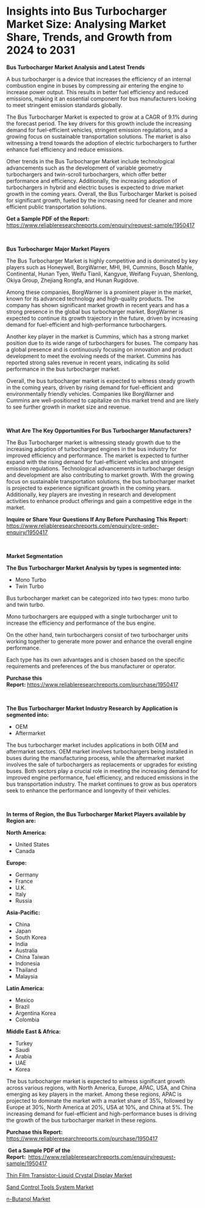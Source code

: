 <p><h1>Insights into Bus Turbocharger Market Size: Analysing Market Share, Trends, and Growth from 2024 to 2031</h1></p><p><strong>Bus Turbocharger Market Analysis and Latest Trends</strong></p>
<p><p>A bus turbocharger is a device that increases the efficiency of an internal combustion engine in buses by compressing air entering the engine to increase power output. This results in better fuel efficiency and reduced emissions, making it an essential component for bus manufacturers looking to meet stringent emission standards globally.</p><p>The Bus Turbocharger Market is expected to grow at a CAGR of 9.1% during the forecast period. The key drivers for this growth include the increasing demand for fuel-efficient vehicles, stringent emission regulations, and a growing focus on sustainable transportation solutions. The market is also witnessing a trend towards the adoption of electric turbochargers to further enhance fuel efficiency and reduce emissions.</p><p>Other trends in the Bus Turbocharger Market include technological advancements such as the development of variable geometry turbochargers and twin-scroll turbochargers, which offer better performance and efficiency. Additionally, the increasing adoption of turbochargers in hybrid and electric buses is expected to drive market growth in the coming years. Overall, the Bus Turbocharger Market is poised for significant growth, fueled by the increasing need for cleaner and more efficient public transportation solutions.</p></p>
<p><strong>Get a Sample PDF of the Report:&nbsp;</strong> <a href="https://www.reliableresearchreports.com/enquiry/request-sample/1950417">https://www.reliableresearchreports.com/enquiry/request-sample/1950417</a></p>
<p>&nbsp;</p>
<p><strong>Bus Turbocharger Major Market Players</strong></p>
<p><p>The Bus Turbocharger Market is highly competitive and is dominated by key players such as Honeywell, BorgWarner, MHI, IHI, Cummins, Bosch Mahle, Continental, Hunan Tyen, Weifu Tianli, Kangyue, Weifang Fuyuan, Shenlong, Okiya Group, Zhejiang Rongfa, and Hunan Rugidove.</p><p>Among these companies, BorgWarner is a prominent player in the market, known for its advanced technology and high-quality products. The company has shown significant market growth in recent years and has a strong presence in the global bus turbocharger market. BorgWarner is expected to continue its growth trajectory in the future, driven by increasing demand for fuel-efficient and high-performance turbochargers.</p><p>Another key player in the market is Cummins, which has a strong market position due to its wide range of turbochargers for buses. The company has a global presence and is continuously focusing on innovation and product development to meet the evolving needs of the market. Cummins has reported strong sales revenue in recent years, indicating its solid performance in the bus turbocharger market.</p><p>Overall, the bus turbocharger market is expected to witness steady growth in the coming years, driven by rising demand for fuel-efficient and environmentally friendly vehicles. Companies like BorgWarner and Cummins are well-positioned to capitalize on this market trend and are likely to see further growth in market size and revenue.</p></p>
<p>&nbsp;</p>
<p><strong>What Are The Key Opportunities For Bus Turbocharger Manufacturers?</strong></p>
<p><p>The Bus Turbocharger market is witnessing steady growth due to the increasing adoption of turbocharged engines in the bus industry for improved efficiency and performance. The market is expected to further expand with the rising demand for fuel-efficient vehicles and stringent emission regulations. Technological advancements in turbocharger design and development are also contributing to market growth. With the growing focus on sustainable transportation solutions, the bus turbocharger market is projected to experience significant growth in the coming years. Additionally, key players are investing in research and development activities to enhance product offerings and gain a competitive edge in the market.</p></p>
<p><strong>Inquire or Share Your Questions If Any Before Purchasing This Report:</strong> <a href="https://www.reliableresearchreports.com/enquiry/pre-order-enquiry/1950417">https://www.reliableresearchreports.com/enquiry/pre-order-enquiry/1950417</a></p>
<p>&nbsp;</p>
<p><strong>Market Segmentation</strong></p>
<p><strong>The Bus Turbocharger Market Analysis by types is segmented into:</strong></p>
<p><ul><li>Mono Turbo</li><li>Twin Turbo</li></ul></p>
<p><p>Bus turbocharger market can be categorized into two types: mono turbo and twin turbo. </p><p>Mono turbochargers are equipped with a single turbocharger unit to increase the efficiency and performance of the bus engine. </p><p>On the other hand, twin turbochargers consist of two turbocharger units working together to generate more power and enhance the overall engine performance. </p><p>Each type has its own advantages and is chosen based on the specific requirements and preferences of the bus manufacturer or operator.</p></p>
<p><strong>Purchase this Report:&nbsp;</strong><a href="https://www.reliableresearchreports.com/purchase/1950417">https://www.reliableresearchreports.com/purchase/1950417</a></p>
<p>&nbsp;</p>
<p><strong>The Bus Turbocharger Market Industry Research by Application is segmented into:</strong></p>
<p><ul><li>OEM</li><li>Aftermarket</li></ul></p>
<p><p>The bus turbocharger market includes applications in both OEM and aftermarket sectors. OEM market involves turbochargers being installed in buses during the manufacturing process, while the aftermarket market involves the sale of turbochargers as replacements or upgrades for existing buses. Both sectors play a crucial role in meeting the increasing demand for improved engine performance, fuel efficiency, and reduced emissions in the bus transportation industry. The market continues to grow as bus operators seek to enhance the performance and longevity of their vehicles.</p></p>
<p>&nbsp;</p>
<p><strong>In terms of Region, the Bus Turbocharger Market Players available by Region are:</strong></p>
<p>
    <p> <strong> North America: </strong>
        <ul>
            <li>United States</li>
            <li>Canada</li>
        </ul>
        </p> 
    <p> <strong> Europe: </strong>
        <ul>
            <li>Germany</li>
            <li>France</li>
            <li>U.K.</li>
            <li>Italy</li>
            <li>Russia</li>
        </ul>
        </p> 
    <p> <strong> Asia-Pacific: </strong>
        <ul>
            <li>China</li>
            <li>Japan</li>
            <li>South Korea</li>
            <li>India</li>
            <li>Australia</li>
            <li>China Taiwan</li>
            <li>Indonesia</li>
            <li>Thailand</li>
            <li>Malaysia</li>
        </ul>
        </p> 
    <p> <strong> Latin America: </strong>
        <ul>
            <li>Mexico</li>
            <li>Brazil</li>
            <li>Argentina Korea</li>
            <li>Colombia</li>
        </ul>
        </p> 
    <p> <strong> Middle East & Africa: </strong>
        <ul>
            <li>Turkey</li>
            <li>Saudi</li>
            <li>Arabia</li>
            <li>UAE</li>
            <li>Korea</li>
        </ul>
    </p>
    </p>
<p><p>The bus turbocharger market is expected to witness significant growth across various regions, with North America, Europe, APAC, USA, and China emerging as key players in the market. Among these regions, APAC is projected to dominate the market with a market share of 35%, followed by Europe at 30%, North America at 20%, USA at 10%, and China at 5%. The increasing demand for fuel-efficient and high-performance buses is driving the growth of the bus turbocharger market in these regions.</p></p>
<p><strong>Purchase this Report: </strong><a href="https://www.reliableresearchreports.com/purchase/1950417">https://www.reliableresearchreports.com/purchase/1950417</a></p>
<p>&nbsp;<strong>Get a Sample PDF of the Report:&nbsp;&nbsp;</strong><a href="https://www.reliableresearchreports.com/enquiry/request-sample/1950417">https://www.reliableresearchreports.com/enquiry/request-sample/1950417</a></p>
<p><strong></strong></p>
<p><p><a href="https://view.publitas.com/reportprime-1/thin-film-transistor-liquid-crystal-display-market-insights-market-players-and-forecast-till-2030/">Thin Film Transistor-Liquid Crystal Display Market</a></p><p><a href="https://view.publitas.com/reportprime-1/sand-control-tools-system-market-size-share-trends-analysis-report-by-application-regional-outlook-competitive-strategies-and-segment-forecasts-2023-2030/">Sand Control Tools System Market</a></p><p><a href="https://view.publitas.com/reportprime-1/n-butanol-market-insights-market-players-and-forecast-till-2030/">n-Butanol Market</a></p></p>